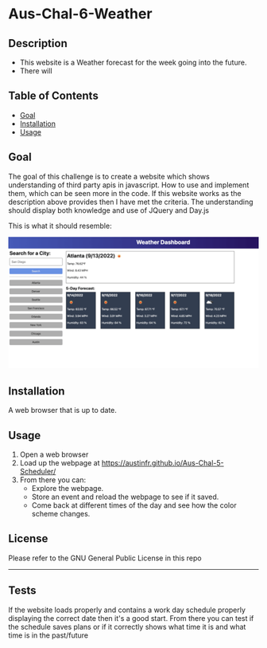 # Aus-Chal-6-Weather

## Description

- This website is a Weather forecast for the week going into the future.
- There will 

## Table of Contents

- [Goal](#goal)
- [Installation](#installation)
- [Usage](#usage)

## Goal

The goal of this challenge is to create a website which shows understanding of third party apis in javascript. How to use and implement them, which can be seen more in the code. If this website works as the description above provides then I have met the criteria.
The understanding should display both knowledge and use of JQuery and Day.js

This is what it should resemble:

![Image of a website I based it off of](./assets/images/06-server-side-apis-homework-demo.png)

## Installation

A web browser that is up to date.

## Usage

1. Open a web browser
2. Load up the webpage at <https://austinfr.github.io/Aus-Chal-5-Scheduler/>
3. From there you can:
    - Explore the webpage.
    - Store an event and reload the webpage to see if it saved.
    - Come back at different times of the day and see how the color scheme changes.

## License

Please refer to the GNU General Public License in this repo

---

## Tests

If the website loads properly and contains a work day schedule properly displaying the correct date then it's a good start. From there you can test if the schedule saves plans or if it correctly shows what time it is and what time is in the past/future